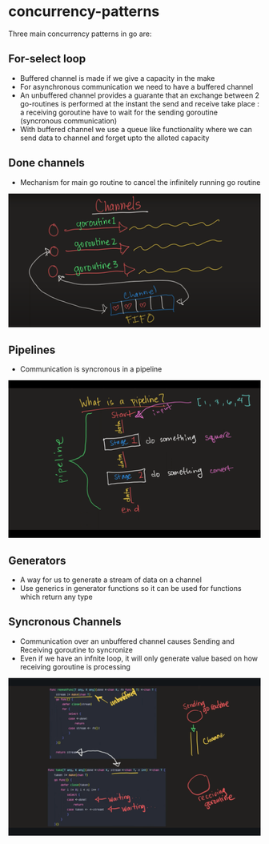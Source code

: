 # concurrency-patterns
Three main concurrency patterns in go are:

## For-select loop 
* Buffered channel is made if we give a capacity in the make
* For asynchronous communication we need to have a buffered channel
* An unbuffered channel provides a guarante that an exchange between 2 go-routines is performed at the instant the send and receive take place : a receiving goroutine have to wait for the sending goroutine (syncronous communication)
* With buffered channel we use a queue like functionality where we can send data to channel and forget upto the alloted capacity 

## Done channels 
* Mechanism for main go routine to cancel the infinitely running go routine
<img src="channels.png"/>

## Pipelines
* Communication is syncronous in a pipeline 
<img src="pipeline.png"/>

## Generators
* A way for us to generate a stream of data on a channel 
* Use generics in generator functions so it can be used for functions which return any type

## Syncronous Channels
* Communication over an unbuffered channel causes Sending and Receiving goroutine to syncronize 
* Even if we have an infnite loop, it will only generate value based on how receiving goroutine is processing
<img src="syncronous-channels.png"/>

